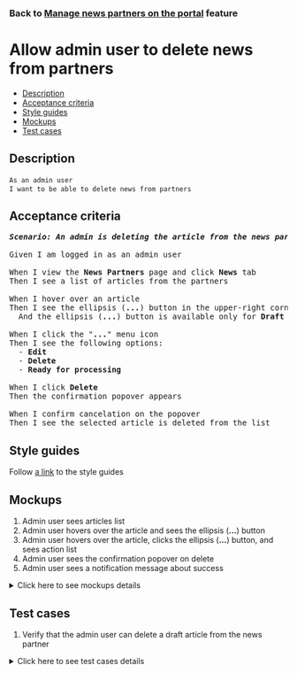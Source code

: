 ### Back to [Manage news partners on the portal](../../) feature

# Allow admin user to delete news from partners

- [Description](#description)
- [Acceptance criteria](#acceptance-criteria)
- [Style guides](#style-guides)
- [Mockups](#mockups)
- [Test cases](#test-cases)

## Description

    As an admin user
    I want to be able to delete news from partners

## Acceptance criteria

<pre>
<b><i>Scenario: An admin is deleting the article from the news partners</i></b>

Given I am logged in as an admin user

When I view the <b>News Partners</b> page and click <b>News</b> tab
Then I see a list of articles from the partners

When I hover over an article
Then I see the ellipsis (<b>...</b>) button in the upper-right corner
  And the ellipsis (<b>...</b>) button is available only for <b>Draft</b> articles

When I click the "<b>...</b>" menu icon
Then I see the following options:
  - <b>Edit</b>
  - <b>Delete</b>
  - <b>Ready for processing</b>

When I click <b>Delete</b>
Then the confirmation popover appears

When I confirm cancelation on the popover
Then I see the selected article is deleted from the list
</pre>

## Style guides

Follow [a link](https://www.figma.com/proto/0zkkf5WC77OSpvyD6YXpFE/Style-guides?page-id=0%3A1&node-id=19%3A5368&viewport=266%2C48%2C0.54&scaling=min-zoom&starting-point-node-id=19%3A5368) to the style guides

## Mockups

1. Admin user sees articles list
2. Admin user hovers over the article and sees the ellipsis (<b>...</b>) button
3. Admin user hovers over the article, clicks the ellipsis (<b>...</b>) button, and sees action list
4. Admin user sees the confirmation popover on delete
5. Admin user sees a notification message about success

<details>
  <summary>Click here to see mockups details</summary>

**1. Admin user sees articles list:**

![Admin user sees articles list](/sports_hub_portal/desktop_application_features/manage_news_partners/images/admin_side_partner_articles_list.png)

**2. Admin user hovers over the article and sees the ellipsis (...) button:**

![Admin user hovers over the article and sees the ellipsis (...) button](/sports_hub_portal/desktop_application_features/manage_news_partners/images/admin_hovers_over_article.png)

**3. Admin user hovers over the article, clicks the ellipsis (...) button, and sees action list:**

![Admin user hovers over the article, clicks the ellipsis (...) button, and sees action list](/sports_hub_portal/desktop_application_features/manage_news_partners/images/admin_clicks_ellipsis_button.png)

**4. Admin user sees the confirmation popover on delete:**

![Admin user sees the confirmation popover on delete](/sports_hub_portal/desktop_application_features/manage_news_partners/images/partner_news_edit_tab_delete_confirmation.png)

**5. Admin user sees a notification message about success:**

![Admin user sees a notification message about success](/sports_hub_portal/desktop_application_features/manage_news_partners/images/partner_news_success_delete.png)
</details>

## Test cases

1. Verify that the admin user can delete a draft article from the news partner

<details>
  <summary>Click here to see test cases details</summary>

### **#1. Verify that the admin user can delete a draft article from the news partner**

|Preconditions|Steps|Expected result
--------------|-----|----------
|- Logged in with admin account</br>- There is some partner added|1) Go to the <b>News Partners</b> list page</br>2) Click <b>News</b> tab</br>3) Have some draft articles</br>4) Hover over the draft article</br>5) Click the ellipsis (<b>...</b>) menu button and select <b>Delete</b> option</br>6) Confirm deletion on the confirmation popover|5) The confirmation popover</br>6) The confirmation popover dissapers and a success notification appears|
</details>
